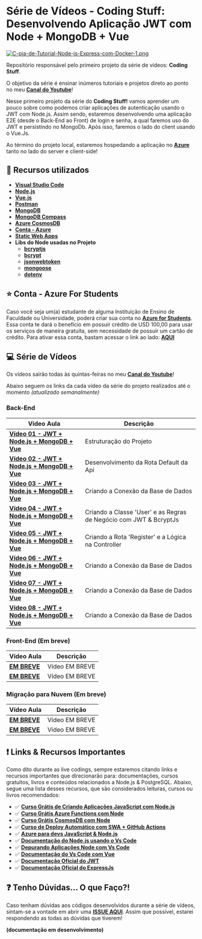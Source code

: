 # Série de Vídeos - Coding Stuff: Desenvolvendo Aplicação JWT com Node + MongoDB + Vue 

[![C-pia-de-Tutorial-Node-js-Express-com-Docker-1.png](https://i.postimg.cc/CKLjkKzX/C-pia-de-Tutorial-Node-js-Express-com-Docker-1.png)](https://postimg.cc/WdCFPTmw)

Repositório responsável pelo primeiro projeto da série de vídeos: **Coding Stuff**.

O objetivo da série é ensinar inúmeros tutoriais e projetos direto ao ponto no meu **[Canal do Youtube](https://bit.ly/youtube-canal-glaucialemos)**!

Nesse primeiro projeto da série do **Coding Stuff!** vamos aprender um pouco sobre como podemos criar aplicações de autenticação usando o JWT com Node.js. Assim sendo, estaremos desenvolvendo uma aplicação E2E (desde o Back-End ao Front) de login e senha, a qual faremos uso do JWT e persistindo no MongoDb.
Após isso, faremos o lado do client usando o Vue.Js.

Ao término do projeto local, estaremos hospedando a aplicação no **[Azure](https://azure.microsoft.com/?WT.mc_id=javascript-12243-gllemos)** tanto no lado do server e client-side!

## 🚀 Recursos utilizados

* **[Visual Studio Code](https://code.visualstudio.com/?WT.mc_id=javascript-12243-gllemos)**
* **[Node.js](https://nodejs.org/en/)**
* **[Vue.js](https://vuejs.org/)**
* **[Postman](https://www.getpostman.com/)**
* **[MongoDB](https://www.mongodb.com/try/download/community)**
* **[MongoDB Compass](https://www.mongodb.com/products/compass)**
* **[Azure CosmosDB](https://azure.microsoft.com/services/cosmos-db/?WT.mc_id=javascript-12243-gllemos)**
* **[Conta - Azure](https://azure.microsoft.com/?WT.mc_id=javascript-12243-gllemos)**
* **[Static Web Apps](https://docs.microsoft.com/azure/static-web-apps/?WT.mc_id=javascript-12243-gllemos)**
* **Libs do Node usadas no Projeto**
  - **[bcryptjs](https://www.npmjs.com/package/bcryptjs)**
  - **[bcrypt](https://www.npmjs.com/package/bcrypt)**
  - **[jsonwebtoken](https://www.npmjs.com/package/jsonwebtoken)**
  - **[mongoose](https://www.npmjs.com/package/mongoose)**
  - **[dotenv](https://www.npmjs.com/package/dotenv)**

## ⭐️ Conta - Azure For Students 

Caso você seja um(a) estudante de alguma Instituição de Ensino de Faculdade ou Universidade, poderá criar sua conta no **[Azure for Students](https://azure.microsoft.com/free/students/?WT.mc_id=javascript-12243-gllemos)**. Essa conta te dará o benefício em possuir crédito de USD 100,00 para usar os serviços de maneira gratuita, sem necessidade de possuir um cartão de crédito. Para ativar essa conta, bastam acessar o link ao lado: **[AQUI](https://azure.microsoft.com/free/students/?WT.mc_id=javascript-12243-gllemos)**

## 💻 Série de Vídeos

Os vídeos sairão todas às quintas-feiras no meu **[Canal do Youtube](https://bit.ly/youtube-canal-glaucialemos)**! 

Abaixo seguem os links da cada vídeo da série do projeto realizados até o momento *(atualizado semanalmente)*

### **Back-End**

| Vídeo Aula | Descrição |
|---|---|
| **[Vídeo 01 - JWT + Node.js + MongoDB + Vue](https://youtu.be/JmUSx5wXU68)** | Estruturação do Projeto |
| **[Vídeo 02 - JWT + Node.js + MongoDB + Vue](https://youtu.be/Vr-UMoAv8pk)** | Desenvolvimento da Rota Default da Api |
| **[Vídeo 03 - JWT + Node.js + MongoDB + Vue](https://youtu.be/6u4aM2eT-gg)** | Criando a Conexão da Base de Dados |
| **[Vídeo 04 - JWT + Node.js + MongoDB + Vue](https://youtu.be/VGgseqbWEt8)** | Criando a Classe 'User' e as Regras de Negócio com JWT & BcryptJs |
| **[Vídeo 05 - JWT + Node.js + MongoDB + Vue](https://youtu.be/-nRSKeT9OkE)** | Criando a Rota 'Register' e a Lógica na Controller |
| **[Vídeo 06 - JWT + Node.js + MongoDB + Vue]()** | Criando a Conexão da Base de Dados |
| **[Vídeo 07 - JWT + Node.js + MongoDB + Vue]()** | Criando a Conexão da Base de Dados |
| **[Vídeo 08 - JWT + Node.js + MongoDB + Vue]()** | Criando a Conexão da Base de Dados |

### **Front-End (Em breve)**

| Vídeo Aula | Descrição |
|---|---|
| **[EM BREVE]()** | Vídeo EM BREVE |
| **[EM BREVE]()** | Vídeo EM BREVE |

### **Migração para Nuvem (Em breve)**

| Vídeo Aula | Descrição |
|---|---|
| **[EM BREVE]()** | Vídeo EM BREVE |
| **[EM BREVE]()** | Vídeo EM BREVE |

## ❗️ Links & Recursos Importantes

Como dito durante as live codings, sempre estaremos citando links e recursos importantes que direcionarão para: documentações, cursos gratuitos, livros e conteúdos relacionados a Node.js & PostgreSQL. Abaixo, segue uma lista desses recursos, que são considerados leituras, cursos ou livros recomendados:

- ✅ **[Curso Grátis de Criando Aplicações JavaScript com Node.js](http://bit.ly/2JN0874)**
- ✅ **[Curso Grátis Azure Functions com Node](http://bit.ly/2LlgLHa)** 
- ✅ **[Curso Grátis CosmosDB com Node](http://bit.ly/3nd3nT0)**   
- ✅ **[Curso de Deploy Automático com SWA + GitHub Actions](http://bit.ly/3odzNxL)**  
- ✅ **[Azure para devs JavaScript & Node.js](https://docs.microsoft.com/javascript/azure/?WT.mc_id=javascript-12243-gllemos&view=azure-node-latest)**
- ✅ **[Documentação do Node.js usando o Vs Code](http://bit.ly/354hrYH)**
- ✅ **[Depurando Aplicações Node com Vs Code](https://code.visualstudio.com/docs/nodejs/nodejs-debugging?WT.mc_id=javascript-12243-gllemos)**
- ✅ **[Documentação do Vs Code com Vue](http://bit.ly/2MtXYtT)**  
- ✅ **[Documentação Oficial do JWT](https://jwt.io/)**   
- ✅ **[Documentação Oficial do ExpressJs](https://expressjs.com/pt-br/)**   

## ❓ Tenho Dúvidas... O que Faço?! 

Caso tenham dúvidas aos códigos desenvolvidos durante a série de vídeos, sintam-se a vontade em abrir uma **[ISSUE AQUI](https://github.com/glaucia86/jwt-node-vue/issues)**. Assim que possível, estarei respondendo as todas as dúvidas que tiverem!

**(documentação em desenvolvimento)**

